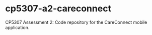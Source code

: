 # cp5307-a2-careconnect
CP5307 Assessment 2: Code repository for the CareConnect mobile application.

